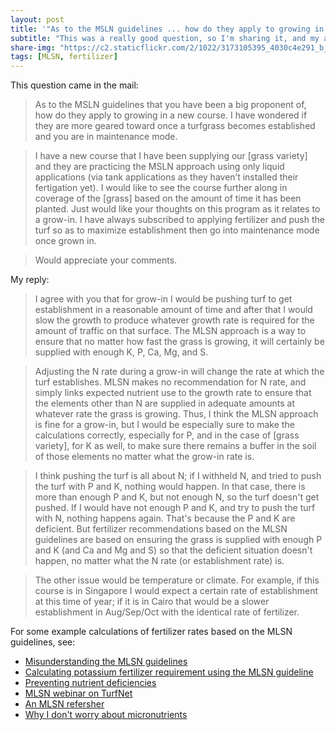 ```yaml
---
layout: post
title: '"As to the MSLN guidelines ... how do they apply to growing in a new course?"'
subtitle: "This was a really good question, so I'm sharing it, and my answer to it, here"
share-img: "https://c2.staticflickr.com/2/1022/3173105395_4030c4e291_b_d.jpg"
tags: [MLSN, fertilizer]
---
```


This question came in the mail:

> As to the MSLN guidelines that you have been a big proponent of, how do they apply to growing in a new course.  I have wondered if they are more geared toward once a turfgrass becomes established and you are in maintenance mode.

> I have a new course that I have been supplying our [grass variety] and they are practicing the MSLN approach using only liquid applications (via tank applications as they haven’t installed their fertigation yet).  I would like to see the course further along in coverage of the [grass] based on the amount of time it has been planted.  Just would like your thoughts on this program as it relates to a grow-in.  I have always subscribed to applying fertilizer and push the turf so as to maximize establishment then go into maintenance mode once grown in.

> Would appreciate your comments.

My reply:

> I agree with you that for grow-in I would be pushing turf to get establishment in a reasonable amount of time and after that I would slow the growth to produce whatever growth rate is required for the amount of traffic on that surface. The MLSN approach is a way to ensure that no matter how fast the grass is growing, it will certainly be supplied with enough K, P, Ca, Mg, and S.

> Adjusting the N rate during a grow-in will change the rate at which the turf establishes. MLSN makes no recommendation for N rate, and simply links expected nutrient use to the growth rate to ensure that the elements other than N are supplied in adequate amounts at whatever rate the grass is growing. Thus, I think the MLSN approach is fine for a grow-in, but I would be especially sure to make the calculations correctly, especially for P, and in the case of [grass variety], for K as well, to make sure there remains a buffer in the soil of those elements no matter what the grow-in rate is.

> I think pushing the turf is all about N; if I withheld N, and tried to push the turf with P and K, nothing would happen. In that case, there is more than enough P and K, but not enough N, so the turf doesn't get pushed. If I would have not enough P and K, and try to push the turf with N, nothing happens again. That's because the P and K are deficient. But fertilizer recommendations based on the MLSN guidelines are based on ensuring the grass is supplied with enough P and K (and Ca and Mg and S) so that the deficient situation doesn't happen, no matter what the N rate (or establishment rate) is.

> The other issue would be temperature or climate. For example, if this course is in Singapore I would expect a certain rate of establishment at this time of year; if it is in Cairo that would be a slower establishment in Aug/Sep/Oct with the identical rate of fertilizer.

For some example calculations of fertilizer rates based on the MLSN guidelines, see:

* [Misunderstanding the MLSN guidelines](http://www.blog.asianturfgrass.com/2014/10/misunderstanding-the-mlsn-guidelines.html)
* [Calculating potassium fertilizer requirement using the MLSN guideline](http://www.blog.asianturfgrass.com/2014/06/calculating-potassium-fertilizer-requirement-using-the-mlsn-guideline.html)
* [Preventing nutrient deficiencies](http://www.blog.asianturfgrass.com/2017/01/preventing-nutrient-deficiencies.html)
* [MLSN webinar on TurfNet](http://www.blog.asianturfgrass.com/2015/05/mlsn-webinar-on-turfnet.html)
* [An MLSN refersher](http://www.blog.asianturfgrass.com/2017/04/an-mlsn-refresher.html)
* [Why I don't worry about micronutrients](http://www.blog.asianturfgrass.com/2017/01/why-i-dont-worry-about-micronutrients.html)
